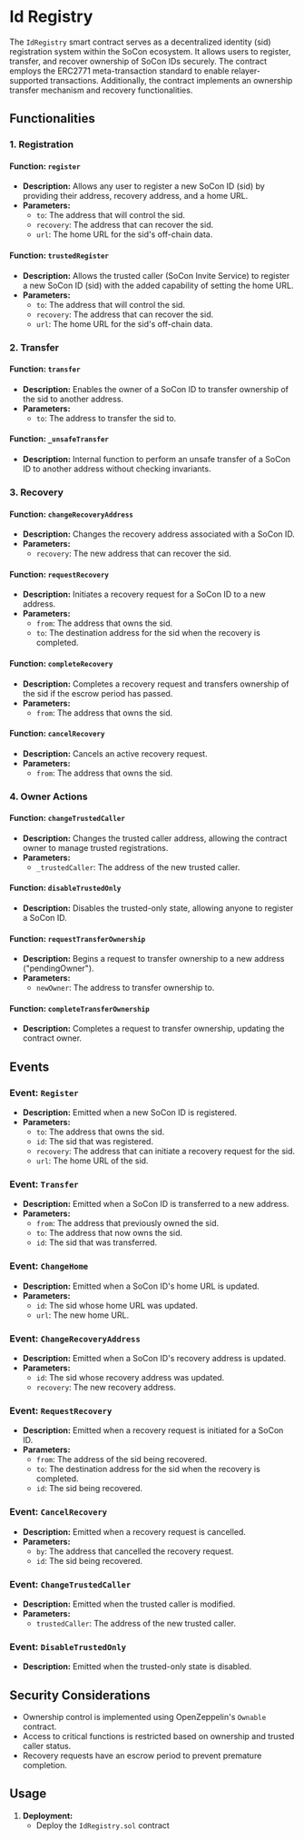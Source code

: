 # Id Registry 

The `IdRegistry` smart contract serves as a decentralized identity (sid) registration system within the SoCon ecosystem. It allows users to register, transfer, and recover ownership of SoCon IDs securely. The contract employs the ERC2771 meta-transaction standard to enable relayer-supported transactions. Additionally, the contract implements an ownership transfer mechanism and recovery functionalities.

## Functionalities

### 1. Registration

#### Function: `register`
- **Description:** Allows any user to register a new SoCon ID (sid) by providing their address, recovery address, and a home URL.
- **Parameters:**
  - `to`: The address that will control the sid.
  - `recovery`: The address that can recover the sid.
  - `url`: The home URL for the sid's off-chain data.

#### Function: `trustedRegister`
- **Description:** Allows the trusted caller (SoCon Invite Service) to register a new SoCon ID (sid) with the added capability of setting the home URL.
- **Parameters:**
  - `to`: The address that will control the sid.
  - `recovery`: The address that can recover the sid.
  - `url`: The home URL for the sid's off-chain data.

### 2. Transfer

#### Function: `transfer`
- **Description:** Enables the owner of a SoCon ID to transfer ownership of the sid to another address.
- **Parameters:**
  - `to`: The address to transfer the sid to.

#### Function: `_unsafeTransfer`
- **Description:** Internal function to perform an unsafe transfer of a SoCon ID to another address without checking invariants.

### 3. Recovery

#### Function: `changeRecoveryAddress`
- **Description:** Changes the recovery address associated with a SoCon ID.
- **Parameters:**
  - `recovery`: The new address that can recover the sid.

#### Function: `requestRecovery`
- **Description:** Initiates a recovery request for a SoCon ID to a new address.
- **Parameters:**
  - `from`: The address that owns the sid.
  - `to`: The destination address for the sid when the recovery is completed.

#### Function: `completeRecovery`
- **Description:** Completes a recovery request and transfers ownership of the sid if the escrow period has passed.
- **Parameters:**
  - `from`: The address that owns the sid.

#### Function: `cancelRecovery`
- **Description:** Cancels an active recovery request.
- **Parameters:**
  - `from`: The address that owns the sid.

### 4. Owner Actions

#### Function: `changeTrustedCaller`
- **Description:** Changes the trusted caller address, allowing the contract owner to manage trusted registrations.
- **Parameters:**
  - `_trustedCaller`: The address of the new trusted caller.

#### Function: `disableTrustedOnly`
- **Description:** Disables the trusted-only state, allowing anyone to register a SoCon ID.
  
#### Function: `requestTransferOwnership`
- **Description:** Begins a request to transfer ownership to a new address ("pendingOwner").
- **Parameters:**
  - `newOwner`: The address to transfer ownership to.

#### Function: `completeTransferOwnership`
- **Description:** Completes a request to transfer ownership, updating the contract owner.
  
## Events

### Event: `Register`
- **Description:** Emitted when a new SoCon ID is registered.
- **Parameters:**
  - `to`: The address that owns the sid.
  - `id`: The sid that was registered.
  - `recovery`: The address that can initiate a recovery request for the sid.
  - `url`: The home URL of the sid.

### Event: `Transfer`
- **Description:** Emitted when a SoCon ID is transferred to a new address.
- **Parameters:**
  - `from`: The address that previously owned the sid.
  - `to`: The address that now owns the sid.
  - `id`: The sid that was transferred.

### Event: `ChangeHome`
- **Description:** Emitted when a SoCon ID's home URL is updated.
- **Parameters:**
  - `id`: The sid whose home URL was updated.
  - `url`: The new home URL.

### Event: `ChangeRecoveryAddress`
- **Description:** Emitted when a SoCon ID's recovery address is updated.
- **Parameters:**
  - `id`: The sid whose recovery address was updated.
  - `recovery`: The new recovery address.

### Event: `RequestRecovery`
- **Description:** Emitted when a recovery request is initiated for a SoCon ID.
- **Parameters:**
  - `from`: The address of the sid being recovered.
  - `to`: The destination address for the sid when the recovery is completed.
  - `id`: The sid being recovered.

### Event: `CancelRecovery`
- **Description:** Emitted when a recovery request is cancelled.
- **Parameters:**
  - `by`: The address that cancelled the recovery request.
  - `id`: The sid being recovered.

### Event: `ChangeTrustedCaller`
- **Description:** Emitted when the trusted caller is modified.
- **Parameters:**
  - `trustedCaller`: The address of the new trusted caller.

### Event: `DisableTrustedOnly`
- **Description:** Emitted when the trusted-only state is disabled.

## Security Considerations

- Ownership control is implemented using OpenZeppelin's `Ownable` contract.
- Access to critical functions is restricted based on ownership and trusted caller status.
- Recovery requests have an escrow period to prevent premature completion.

## Usage

1. **Deployment:**
   - Deploy the `IdRegistry.sol` contract